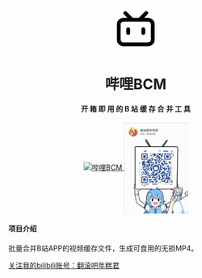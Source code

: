 <div align="center">

<img src="ic_launcher.png" width="90px" style="margin-top:30px;"/>
<h1 align="center">
    哔哩BCM
</h1>
<h4 align="center">
    开 箱 即 用 的 B 站 缓 存 合 并 工 具
</h4> 
</div>

<p align="center">
    <a href="#">
        <img src="https://img.shields.io/badge/哔哩BCM-0.28A+-green.svg" alt="哔哩BCM">
    </a>
    <img src="qr.png" width = "25%" height = "25%" alt="qr" align=center title="关注我的bilibili账号：翻滚吧年糕君"/>
</p>

#### 项目介绍
批量合并B站APP的视频缓存文件，生成可食用的无损MP4。

[关注我的bilibili账号：翻滚吧年糕君](https://space.bilibili.com/1489684)



